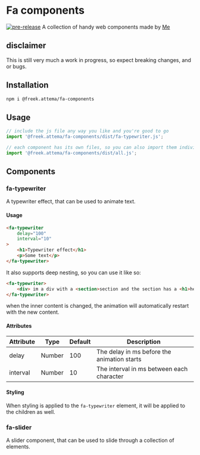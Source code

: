 # Fa components
[![pre-release](https://github.com/ProductionPanic/fa-components/actions/workflows/main.yml/badge.svg)](https://github.com/ProductionPanic/fa-components/actions/workflows/main.yml)
A collection of handy web components made by [Me](https://github.com/Freekiehsoes)

## disclaimer

This is still very much a work in progress, so expect breaking changes, and or bugs.

## Installation

```bash
npm i @freek.attema/fa-components
```

## Usage

```js
// include the js file any way you like and you're good to go
import '@freek.attema/fa-components/dist/fa-typewriter.js';

// each component has its own files, so you can also import them individually or all at once like so:
import '@freek.attema/fa-components/dist/all.js';
```

## Components

### fa-typewriter

A typewriter effect, that can be used to animate text.

#### Usage

```html
<fa-typewriter
    delay="100"
    interval="10"
>
    <h1>Typewriter effect</h1>
    <p>Some text</p>
</fa-typewriter>
```

It also supports deep nesting, so you can use it like so:

```html
<fa-typewriter>
    <div> im a div with a <section>section and the section has a <h1>header</h1></section> in it </div>
</fa-typewriter>
```

when the inner content is changed, the animation will automatically restart with the new content.

#### Attributes

| Attribute | Type | Default | Description |
| --- | --- | --- | --- |
| delay | Number | 100 | The delay in ms before the animation starts |
| interval | Number | 10 | The interval in ms between each character |

#### Styling

When styling is applied to the `fa-typewriter` element, it will be applied to the children as well.

### fa-slider

A slider component, that can be used to slide through a collection of elements.
